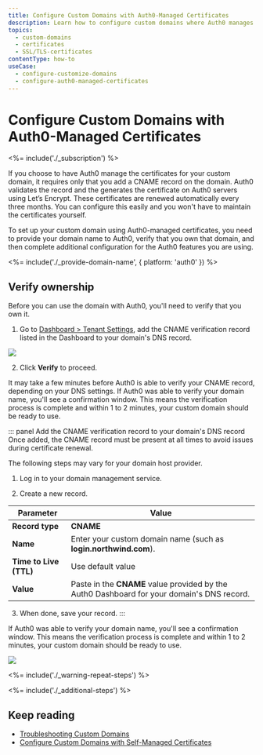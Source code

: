 ```yaml
---
title: Configure Custom Domains with Auth0-Managed Certificates
description: Learn how to configure custom domains where Auth0 manages the SSL/TLS certificates. 
topics:
  - custom-domains
  - certificates
  - SSL/TLS-certificates
contentType: how-to
useCase: 
  - configure-customize-domains
  - configure-auth0-managed-certificates
---
```


# Configure Custom Domains with Auth0-Managed Certificates

<%= include('./_subscription') %>

If you choose to have Auth0 manage the certificates for your custom domain, it requires only that you add a CNAME record on the domain. Auth0 validates the record and the generates the certificate on Auth0 servers using Let’s Encrypt. These certificates are renewed automatically every three months. You can configure this easily and you won't have to maintain the certificates yourself. 

To set up your custom domain using Auth0-managed certificates, you need to provide your domain name to Auth0, verify that you own that domain, and then complete additional configuration for the Auth0 features you are using.

<%= include('./_provide-domain-name', { platform: 'auth0' }) %>

## Verify ownership

Before you can use the domain with Auth0, you'll need to verify that you own it. 

1. Go to [Dashboard > Tenant Settings](${manage_url}/#/tenant), add the CNAME verification record listed in the Dashboard to your domain's DNS record.

  ![](/media/articles/custom-domains/auth0-managed.png)

2. Click **Verify** to proceed.

  It may take a few minutes before Auth0 is able to verify your CNAME record, depending on your DNS settings. If Auth0 was able to verify your domain name, you'll see a confirmation window. This means the verification process is complete and within 1 to 2 minutes, your custom domain should be ready to use.

::: panel Add the CNAME verification record to your domain's DNS record
Once added, the CNAME record must be present at all times to avoid issues during certificate renewal.

The following steps may vary for your domain host provider.

1. Log in to your domain management service.

2. Create a new record.

  | Parameter | Value |
  | -- | -- |
  | **Record type** | **CNAME** |
  | **Name** | Enter your custom domain name (such as **login.northwind.com**). |
  | **Time to Live (TTL)** | Use default value |
  | **Value** | Paste in the **CNAME** value provided by the Auth0 Dashboard for your domain's DNS record. |

3. When done, save your record.
:::

If Auth0 was able to verify your domain name, you'll see a confirmation window. This means the verification process is complete and within 1 to 2 minutes, your custom domain should be ready to use.

  ![](/media/articles/custom-domains/domain-verification.png)

<%= include('./_warning-repeat-steps') %>

<%= include('./_additional-steps') %>

## Keep reading

* [Troubleshooting Custom Domains](/custom-domains/troubleshoot-custom-domains)
* [Configure Custom Domains with Self-Managed Certificates](/custom-domains/self-managed-certificates)